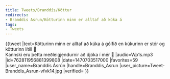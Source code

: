 ```yaml
---
title: Tweets/Branddís/Köttur
redirects:
- Branddis Asrun/Kötturinn minn er alltaf að kúka á
tags:
- Tweets
---
```


{{tweet
|text=Kötturinn minn er alltaf að kúka á gólfið en kúkurinn er stór og kötturinn lítill 🤔 <br/>Kannski eru þetta meðleigjendurnir að djóka í mér 🤔
|audio=Wp1s.mp3
|id=762811956881399808
|date=1470703517000
|favorites=59
|user_name=Branddís Ásrún
|handle=Branddis_Asrun
|user_picture=Tweet-Branddis_Asrun-vfvk14.jpg
|verified=
}}

